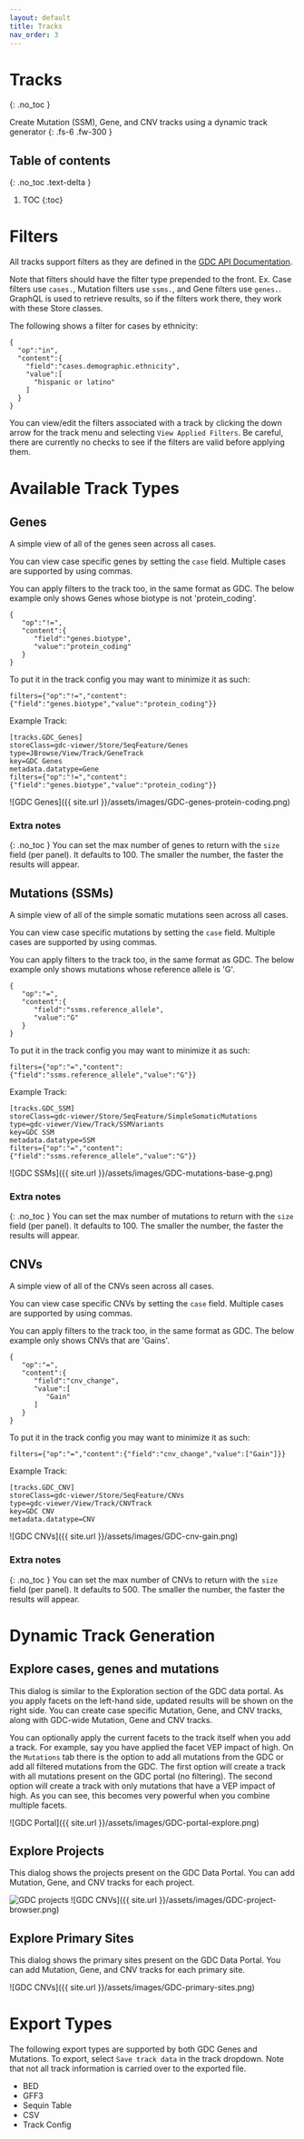 ```yaml
---
layout: default
title: Tracks
nav_order: 3
---
```


# Tracks
{: .no_toc }

Create Mutation (SSM), Gene, and CNV tracks using a dynamic track generator
{: .fs-6 .fw-300 }

## Table of contents
{: .no_toc .text-delta }

1. TOC
{:toc}

# Filters
All tracks support filters as they are defined in the [GDC API Documentation](https://docs.gdc.cancer.gov/API/Users_Guide/Search_and_Retrieval/#filters-specifying-the-query).

Note that filters should have the filter type prepended to the front. Ex. Case filters use `cases.`, Mutation filters use `ssms.`, and Gene filters use `genes.`. GraphQL is used to retrieve results, so if the filters work there, they work with these Store classes.

The following shows a filter for cases by ethnicity:
```
{
  "op":"in",
  "content":{
    "field":"cases.demographic.ethnicity",
    "value":[
      "hispanic or latino"
    ]
  }
}
```

You can view/edit the filters associated with a track by clicking the down arrow for the track menu and selecting `View Applied Filters`. Be careful, there are currently no checks to see if the filters are valid before applying them.

# Available Track Types

## Genes
A simple view of all of the genes seen across all cases.

You can view case specific genes by setting the `case` field. Multiple cases are supported by using commas.

You can apply filters to the track too, in the same format as GDC. The below example only shows Genes whose biotype is not 'protein_coding'.

```
{ 
   "op":"!=",
   "content":{ 
      "field":"genes.biotype",
      "value":"protein_coding"
   }
}
```

To put it in the track config you may want to minimize it as such:
```
filters={"op":"!=","content":{"field":"genes.biotype","value":"protein_coding"}}
```

Example Track:
```
[tracks.GDC_Genes]
storeClass=gdc-viewer/Store/SeqFeature/Genes
type=JBrowse/View/Track/GeneTrack
key=GDC Genes
metadata.datatype=Gene
filters={"op":"!=","content":{"field":"genes.biotype","value":"protein_coding"}}
```

![GDC Genes]({{ site.url }}/assets/images/GDC-genes-protein-coding.png)

### Extra notes
{: .no_toc }
You can set the max number of genes to return with the `size` field (per panel). It defaults to 100. The smaller the number, the faster the results will appear.

## Mutations (SSMs)
A simple view of all of the simple somatic mutations seen across all cases.

You can view case specific mutations by setting the `case` field. Multiple cases are supported by using commas.

You can apply filters to the track too, in the same format as GDC. The below example only shows mutations whose reference allele is 'G'.
```
{ 
   "op":"=",
   "content":{ 
      "field":"ssms.reference_allele",
      "value":"G"
   }
}
```

To put it in the track config you may want to minimize it as such:
```
filters={"op":"=","content":{"field":"ssms.reference_allele","value":"G"}}
```

Example Track:
```
[tracks.GDC_SSM]
storeClass=gdc-viewer/Store/SeqFeature/SimpleSomaticMutations
type=gdc-viewer/View/Track/SSMVariants
key=GDC SSM
metadata.datatype=SSM
filters={"op":"=","content":{"field":"ssms.reference_allele","value":"G"}}
```

![GDC SSMs]({{ site.url }}/assets/images/GDC-mutations-base-g.png)

### Extra notes
{: .no_toc }
You can set the max number of mutations to return with the `size` field (per panel). It defaults to 100. The smaller the number, the faster the results will appear.

## CNVs
A simple view of all of the CNVs seen across all cases.

You can view case specific CNVs by setting the `case` field. Multiple cases are supported by using commas.

You can apply filters to the track too, in the same format as GDC. The below example only shows CNVs that are 'Gains'.
```
{ 
   "op":"=",
   "content":{ 
      "field":"cnv_change",
      "value":[ 
         "Gain"
      ]
   }
}
```

To put it in the track config you may want to minimize it as such:
```
filters={"op":"=","content":{"field":"cnv_change","value":["Gain"]}}
```

Example Track:
```
[tracks.GDC_CNV]
storeClass=gdc-viewer/Store/SeqFeature/CNVs
type=gdc-viewer/View/Track/CNVTrack
key=GDC CNV
metadata.datatype=CNV

```

![GDC CNVs]({{ site.url }}/assets/images/GDC-cnv-gain.png)

### Extra notes
{: .no_toc }
You can set the max number of CNVs to return with the `size` field (per panel). It defaults to 500. The smaller the number, the faster the results will appear.

# Dynamic Track Generation
## Explore cases, genes and mutations
This dialog is similar to the Exploration section of the GDC data portal. As you apply facets on the left-hand side, updated results will be shown on the right side. You can create case specific Mutation, Gene, and CNV tracks, along with GDC-wide Mutation, Gene and CNV tracks.

You can optionally apply the current facets to the track itself when you add a track. For example, say you have applied the facet VEP impact of high. On the `Mutations` tab there is the option to add all mutations from the GDC or add all filtered mutations from the GDC. The first option will create a track with all mutations present on the GDC portal (no filtering). The second option will create a track with only mutations that have a VEP impact of high. As you can see, this becomes very powerful when you combine multiple facets.

![GDC Portal]({{ site.url }}/assets/images/GDC-portal-explore.png)

## Explore Projects
This dialog shows the projects present on the GDC Data Portal. You can add Mutation, Gene, and CNV tracks for each project.

![GDC projects](images/GDC-project-browser.png)
![GDC CNVs]({{ site.url }}/assets/images/GDC-project-browser.png)

## Explore Primary Sites
This dialog shows the primary sites present on the GDC Data Portal. You can add Mutation, Gene, and CNV tracks for each primary site.

![GDC CNVs]({{ site.url }}/assets/images/GDC-primary-sites.png)

# Export Types
The following export types are supported by both GDC Genes and Mutations. To export, select `Save track data` in the track dropdown. Note that not all track information is carried over to the exported file.
* BED
* GFF3
* Sequin Table
* CSV
* Track Config
